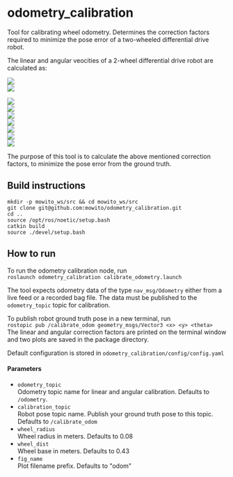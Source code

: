 # odometry_calibration

Tool for calibrating wheel odometry. Determines the correction factors required to minimize the pose error of a two-wheeled differential drive robot.

The linear and angular veocities of a 2-wheel differential drive robot are calculated as:

<img src="https://latex.codecogs.com/gif.latex?V_%7Blin%7D%20%3D%20%5Cfrac%7Br%7D%7B2%7D%20*%20(%7B%5Comega%7D_r%20%2B%20%7B%5Comega%7D_l)%20*%20C_%7Bf%2Clin%7D" /> \
<img src="https://latex.codecogs.com/gif.latex?%5Comega%20%3D%20%5Cfrac%7Br%7D%7Bd%7D%20*%20(%7B%5Comega%7D_r%20-%20%7B%5Comega%7D_l)%20*%20C_%7Bf%2Cang%7D" />

<img src="https://latex.codecogs.com/gif.latex?\text{Where,}" /> \
<img src="https://latex.codecogs.com/gif.latex?V_%7Blin%7D%20%3D%20%5Ctext%7BLinear%20velocity%7D" /> \
<img src="https://latex.codecogs.com/gif.latex?%5Comega%20%3D%20%5Ctext%7BAngular%20velocity%7D" /> \
<img src="https://latex.codecogs.com/gif.latex?r%20%3D%20%5Ctext%7BWheel%20radius%7D" /> \
<img src="https://latex.codecogs.com/gif.latex?d%20%3D%20%5Ctext%7Bwheel%20base%7D" /> \
<img src="https://latex.codecogs.com/gif.latex?%7B%5Comega%7D_%7Br%2Cf%7D%20%3D%20%5Ctext%7BWheel%20angular%20velocities%7D" /> \
<img src="https://latex.codecogs.com/gif.latex?C_%7Bf%2Clin%2C%20ang%7D%20%3D%20%5Ctext%7BConstant%20factors%20that%20minimize%20the%20calculated%20pose%20error%7D" /> 

The purpose of this tool is to calculate the above mentioned correction factors, to minimize the pose error from the ground truth.

## Build instructions
```
mkdir -p mowito_ws/src && cd mowito_ws/src
git clone git@github.com:mowito/odometry_calibration.git
cd ..
source /opt/ros/noetic/setup.bash
catkin build
source ./devel/setup.bash
```

## How to run

To run the odometry calibration node, run \
`roslaunch odometry_calibration calibrate_odometry.launch`

The tool expects odometry data of the type `nav_msg/Odometry` either from a live feed or a recorded bag file. The data must be published to the `odometry_topic` topic for calibration.

To publish robot ground truth pose in a new terminal, run \
`rostopic pub /calibrate_odom geometry_msgs/Vector3 <x> <y> <theta>` \
The linear and angular correction factors are printed on the terminal window and two plots are saved in the package directory.

Default configuration is stored in `odometry_calibration/config/config.yaml`

#### Parameters
- `odometry_topic` \
  Odometry topic name for linear and angular calibration. Defaults to `/odometry`.
- `calibration_topic` \
  Robot pose topic name. Publish your ground truth pose to this topic. Defaults to `/calibrate_odom`
- `wheel_radius` \
  Wheel radius in meters. Defaults to 0.08
- `wheel_dist` \
  Wheel base in meters. Defaults to 0.43
- `fig_name` \
  Plot filename prefix. Defaults to "odom"
